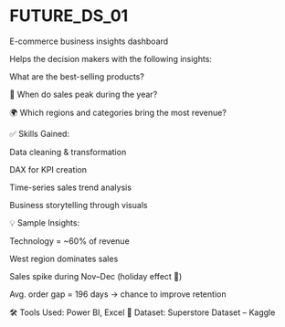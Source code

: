 # FUTURE_DS_01
E-commerce business insights dashboard

Helps the decision makers with the following insights:
 
What are the best-selling products?

📆 When do sales peak during the year?

🌍 Which regions and categories bring the most revenue?

✅ Skills Gained:

Data cleaning & transformation

DAX for KPI creation

Time-series sales trend analysis

Business storytelling through visuals

💡 Sample Insights:

Technology = ~60% of revenue

West region dominates sales

Sales spike during Nov–Dec (holiday effect 🎄)

Avg. order gap = 196 days → chance to improve retention

🛠️ Tools Used: Power BI, Excel
📂 Dataset: Superstore Dataset – Kaggle
